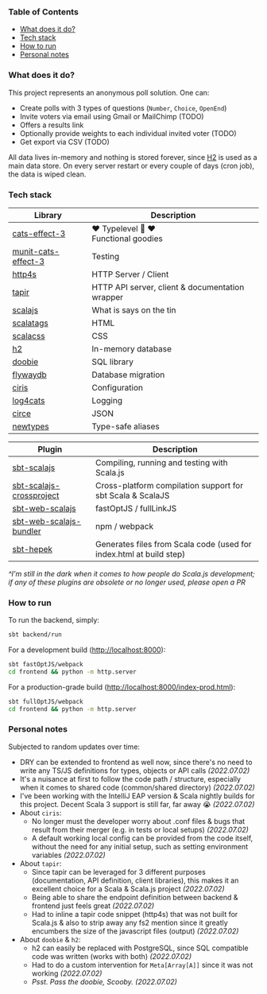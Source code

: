 ### Table of Contents

* [What does it do?](#what-does-it-do)
* [Tech stack](#tech-stack)
* [How to run](#how-to-run)
* [Personal notes](#personal-notes)

### What does it do?

This project represents an anonymous poll solution. One can:
* Create polls with 3 types of questions (`Number`, `Choice`, `OpenEnd`)
* Invite voters via email using Gmail or MailChimp (TODO)
* Offers a results link
* Optionally provide weights to each individual invited voter (TODO)
* Get export via CSV (TODO)

All data lives in-memory and nothing is stored forever, since [H2](https://www.h2database.com/html/main.html) is
used as a main data store. On every server restart or every couple of days (cron job), the data is wiped clean.

### Tech stack

| Library                                                               | Description                                              |
|-----------------------------------------------------------------------|----------------------------------------------------------|
| [cats-effect-3](https://typelevel.org/cats-effect/docs/concepts)      | :heart: Typelevel :goat: :heart: <br> Functional goodies |
| [munit-cats-effect-3](https://github.com/typelevel/munit-cats-effect) | Testing                                                  |
| [http4s](https://http4s.org/v0.23/docs/quickstart.html)               | HTTP Server / Client                                     |
| [tapir](https://tapir.softwaremill.com/en/latest/)                    | HTTP API server, client & documentation wrapper          |
| [scalajs](https://www.scala-js.org/)                                  | What is says on the tin                                  |
| [scalatags](https://com-lihaoyi.github.io/scalatags/)                 | HTML                                                     |
| [scalacss](https://japgolly.github.io/scalacss/book/)                 | CSS                                                      |
| [h2](https://www.h2database.com/html/main.html)                       | In-memory database                                       |
| [doobie](https://tpolecat.github.io/doobie/)                          | SQL library                                              |
| [flywaydb](https://flywaydb.org/documentation/)                       | Database migration                                       |
| [ciris](https://cir.is/)                                              | Configuration                                            |
| [log4cats](https://typelevel.org/log4cats/)                           | Logging                                                  |
| [circe](https://circe.github.io/circe/)                               | JSON                                                     |
| [newtypes](https://newtypes.monix.io/docs/motivation.html)            | Type-safe aliases                                        |

| Plugin                                                                                        | Description                                                         |
|-----------------------------------------------------------------------------------------------|---------------------------------------------------------------------|
| [sbt-scalajs](http://www.scala-js.org/doc/sbt-plugin.html)                                    | Compiling, running and testing with Scala.js                        |
| [sbt-scalajs-crossproject](https://github.com/portable-scala/sbt-crossproject)                | Cross-platform compilation support for sbt Scala & ScalaJS          |
| [sbt-web-scalajs](https://github.com/vmunier/sbt-web-scalajs)                                 | fastOptJS / fullLinkJS                                              |
| [sbt-web-scalajs-bundler](https://scalacenter.github.io/scalajs-bundler/getting-started.html) | npm / webpack                                                       |
| [sbt-hepek](https://github.com/sake92/sbt-hepek)                                              | Generates files from Scala code (used for index.html at build step) |

*^I'm still in the dark when it comes to how people do Scala.js development; if any of these 
plugins are obsolete or no longer used, please open a PR* 

### How to run

To run the backend, simply:

```bash
sbt backend/run
```

For a development build ([http://localhost:8000](http://localhost:8000)):

```bash
sbt fastOptJS/webpack
cd frontend && python -m http.server
``` 

For a production-grade build ([http://localhost:8000/index-prod.html](http://localhost:8000/index-prod.html)):

```bash
sbt fullOptJS/webpack
cd frontend && python -m http.server
```

### Personal notes

Subjected to random updates over time:

* DRY can be extended to frontend as well now, since there's no need to write any TS/JS definitions for types, objects
  or API calls *(2022.07.02)*
* It's a nuisance at first to follow the code path / structure, especially when it comes to shared code
  (common/shared directory) *(2022.07.02)*
* I've been working with the IntelliJ EAP version & Scala nightly builds for this project. Decent Scala 3 support
  is still far, far away :sob: *(2022.07.02)*
* About `ciris`:
  * No longer must the developer worry about .conf files & bugs that result from their merger (e.g. in tests
    or local setups) *(2022.07.02)*
  * A default working local config can be provided from the code itself, without the need for any initial setup,
    such as setting environment variables *(2022.07.02)*
* About `tapir`:
  * Since tapir can be leveraged for 3 different purposes (documentation, API definition, client libraries),
    this makes it an excellent choice for a Scala & Scala.js project *(2022.07.02)*
  * Being able to share the endpoint definition between backend & frontend just feels great *(2022.07.02)*
  * Had to inline a tapir code snippet (http4s) that was not built for Scala.js & also to strip away any fs2 mention
    since it greatly encumbers the size of the javascript files (output) *(2022.07.02)*
* About `doobie` & `h2`:
  * h2 can easily be replaced with PostgreSQL, since SQL compatible code was written (works with both) *(2022.07.02)*
  * Had to do a custom intervention for `Meta[Array[A]]` since it was not working *(2022.07.02)*
  * *Psst. Pass the doobie, Scooby.* *(2022.07.02)*

